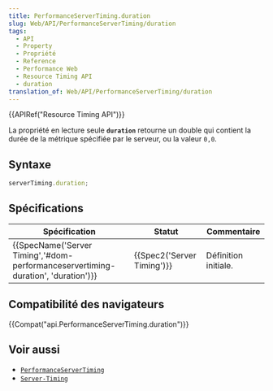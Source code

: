 ```yaml
---
title: PerformanceServerTiming.duration
slug: Web/API/PerformanceServerTiming/duration
tags:
  - API
  - Property
  - Propriété
  - Reference
  - Performance Web
  - Resource Timing API
  - duration
translation_of: Web/API/PerformanceServerTiming/duration
---
```

{{APIRef("Resource Timing API")}}

La propriété en lecture seule **`duration`** retourne un double qui contient la durée de la métrique spécifiée par le serveur, ou la valeur `0,0`.

## Syntaxe

```js
serverTiming.duration;
```

## Spécifications

| Spécification                                                                                                            | Statut                               | Commentaire          |
| ------------------------------------------------------------------------------------------------------------------------ | ------------------------------------ | -------------------- |
| {{SpecName('Server Timing','#dom-performanceservertiming-duration', 'duration')}} | {{Spec2('Server Timing')}} | Définition initiale. |

## Compatibilité des navigateurs

{{Compat("api.PerformanceServerTiming.duration")}}

## Voir aussi

- [`PerformanceServerTiming`](/fr/docs/Web/API/PerformanceServerTiming)
- [`Server-Timing`](/fr/docs/Web/HTTP/Headers/Server-Timing)
